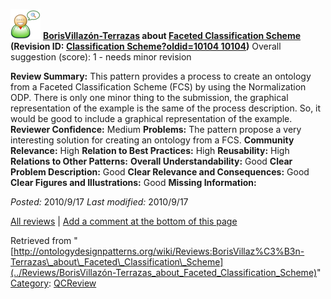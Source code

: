[![](../images/thumb/2/29/Reviewer.png/48px-Reviewer.png)](../Image/Reviewer.png "Reviewer.png")
__[BorisVillazón-Terrazas](../User/BorisVillazón-Terrazas "User:BorisVillazón-Terrazas") about [Faceted Classification Scheme](../Submissions/Faceted_Classification_Scheme "Submissions:Faceted Classification Scheme") (Revision ID: [Classification Scheme?oldid=10104 10104](../Submissions/Faceted "http://ontologydesignpatterns.org/wiki/Submissions:Faceted"))__
Overall suggestion (score): 1 - needs minor revision




 __Review Summary:__ This pattern provides a process to create an ontology from a Faceted Classification Scheme (FCS) by using the Normalization ODP.
There is only one minor thing to the submission, the graphical representation of the example is the same of the process description. So, it would be good to include a graphical representation of the example.
__Reviewer Confidence:__ Medium
__Problems:__ The pattern propose a very interesting solution for creating an ontology from a FCS.
__Community Relevance:__ High
__Relation to Best Practices:__ High
__Reusability:__ High
__Relations to Other Patterns:__ 
__Overall Understandability:__ Good
__Clear Problem Description:__ Good
__Clear Relevance and Consequences:__ Good
__Clear Figures and Illustrations:__ Good
__Missing Information:__ 

_Posted:_ 2010/9/17 _Last modified:_ 2010/9/17



[All reviews](../Reviews/Main "Reviews:Main") | [Add a comment at the bottom of this page](index.php@title=Odp%253AAdd_comment&target=../Reviews/BorisVillazón-Terrazas_about_Faceted_Classification_Scheme#New_comment "http://ontologydesignpatterns.org/wiki/index.php?title=Odp:Add_comment&target=Reviews:BorisVillaz%C3%B3n-Terrazas_about_Faceted_Classification_Scheme#New_comment")


Retrieved from "[http://ontologydesignpatterns.org/wiki/Reviews:BorisVillaz%C3%B3n-Terrazas\_about\_Faceted\_Classification\_Scheme](../Reviews/BorisVillazón-Terrazas_about_Faceted_Classification_Scheme)"
 [Category](http://ontologydesignpatterns.org/wiki/Special:Categories "Special:Categories"): [QCReview](../Category/QCReview "Category:QCReview")